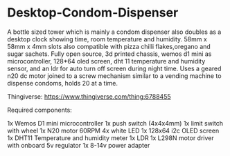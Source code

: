 # Desktop-Condom-Dispenser
A bottle sized tower which is mainly a condom dispenser also doubles as a desktop clock showing time, room temperature and humidity.
58mm x 58mm x 4mm slots also compatible with pizza chilli flakes,oregano and sugar sachets.
Fully open source, 3d printed chassis, wemos d1 mini as microcontroller, 128*64 oled screen, dht 11 temperature and humidity sensor, and an ldr for auto turn off screen during night time.
Uses a geared n20 dc motor joined to a screw mechanism similar to a vending machine to dispense condoms, holds 20 at a time.

Thingiverse: https://www.thingiverse.com/thing:6788455

Required components:

1x Wemos D1 mini microcontroller
1x push switch (4x4x4mm)
1x limit switch with wheel
1x N20 motor 60RPM
4x white LED
1x 128x64 i2c OLED screen
1x DHT11 Temperature and humidity meter
1x LDR
1x L298N motor driver with onboard 5v regulator
1x 8-14v power adapter
